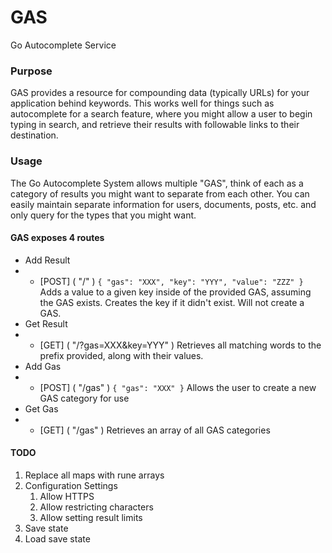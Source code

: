 # GAS
 Go Autocomplete Service

### Purpose
GAS provides a resource for compounding data (typically URLs) for your application behind keywords. This works well for 
things such as autocomplete for a search feature, where you might allow a user to begin typing in search, and retrieve 
their results with followable links to their destination.

### Usage
The Go Autocomplete System allows multiple "GAS", think of each as a category of results you might want to separate from
each other. You can easily maintain separate information for users, documents, posts, etc. and only query for the types
that you might want.

#### GAS exposes 4 routes
- Add Result
- - [POST] ( "/" ) `{ "gas": "XXX", "key": "YYY", "value": "ZZZ" }` Adds a value to a given key inside of the provided
    GAS, assuming the GAS exists. Creates the key if it didn't exist. Will not create a GAS.
- Get Result
- - [GET] ( "/?gas=XXX&key=YYY" ) Retrieves all matching words to the prefix provided, along with their values.
- Add Gas
- - [POST] ( "/gas" ) `{ "gas": "XXX" }` Allows the user to create a new GAS category for use
- Get Gas 
- - [GET] ( "/gas" ) Retrieves an array of all GAS categories

#### TODO
1. Replace all maps with rune arrays
2. Configuration Settings
   1. Allow HTTPS
   2. Allow restricting characters
   3. Allow setting result limits
3. Save state
4. Load save state